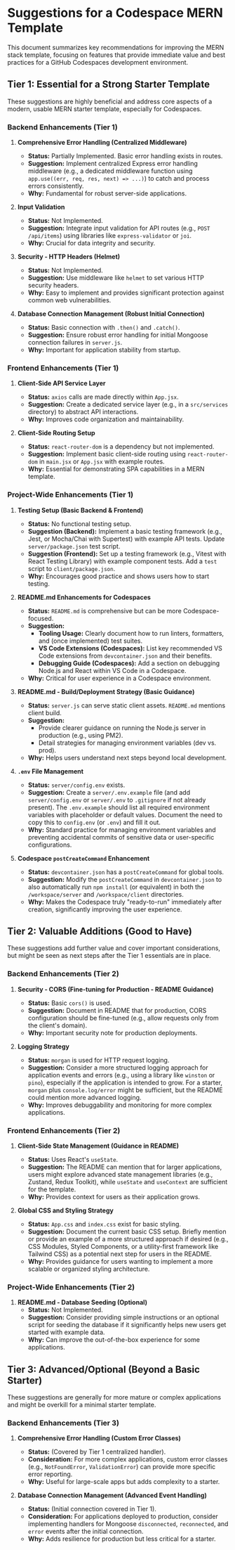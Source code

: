 # Suggestions for a Codespace MERN Template

This document summarizes key recommendations for improving the MERN stack
template, focusing on features that provide immediate value and best
practices for a GitHub Codespaces development environment.

## Tier 1: Essential for a Strong Starter Template

These suggestions are highly beneficial and address core aspects of a
modern, usable MERN starter template, especially for Codespaces.

### Backend Enhancements (Tier 1)

1.  **Comprehensive Error Handling (Centralized Middleware)**

    - **Status:** Partially Implemented. Basic error handling exists
      in routes.
    - **Suggestion:** Implement centralized Express error handling
      middleware (e.g., a dedicated middleware function using
      `app.use((err, req, res, next) => ...)`) to catch and process
      errors consistently.
    - **Why:** Fundamental for robust server-side applications.

2.  **Input Validation**

    - **Status:** Not Implemented.
    - **Suggestion:** Integrate input validation for API routes
      (e.g., `POST /api/items`) using libraries like
      `express-validator` or `joi`.
    - **Why:** Crucial for data integrity and security.

3.  **Security - HTTP Headers (Helmet)**

    - **Status:** Not Implemented.
    - **Suggestion:** Use middleware like `helmet` to set various HTTP
      security headers.
    - **Why:** Easy to implement and provides significant protection
      against common web vulnerabilities.

4.  **Database Connection Management (Robust Initial Connection)**
    - **Status:** Basic connection with `.then()` and `.catch()`.
    - **Suggestion:** Ensure robust error handling for initial Mongoose
      connection failures in `server.js`.
    - **Why:** Important for application stability from startup.

### Frontend Enhancements (Tier 1)

1.  **Client-Side API Service Layer**

    - **Status:** `axios` calls are made directly within `App.jsx`.
    - **Suggestion:** Create a dedicated service layer (e.g., in a
      `src/services` directory) to abstract API interactions.
    - **Why:** Improves code organization and maintainability.

2.  **Client-Side Routing Setup**
    - **Status:** `react-router-dom` is a dependency but not
      implemented.
    - **Suggestion:** Implement basic client-side routing using
      `react-router-dom` in `main.jsx` or `App.jsx` with example
      routes.
    - **Why:** Essential for demonstrating SPA capabilities in a MERN
      template.

### Project-Wide Enhancements (Tier 1)

1.  **Testing Setup (Basic Backend & Frontend)**

    - **Status:** No functional testing setup.
    - **Suggestion (Backend):** Implement a basic testing framework
      (e.g., Jest, or Mocha/Chai with Supertest) with example API
      tests. Update `server/package.json` test script.
    - **Suggestion (Frontend):** Set up a testing framework (e.g.,
      Vitest with React Testing Library) with example component
      tests. Add a `test` script to `client/package.json`.
    - **Why:** Encourages good practice and shows users how to start
      testing.

2.  **README.md Enhancements for Codespaces**

    - **Status:** `README.md` is comprehensive but can be more
      Codespace-focused.
    - **Suggestion:**
      - **Tooling Usage:** Clearly document how to run linters,
        formatters, and (once implemented) test suites.
      - **VS Code Extensions (Codespaces):** List key recommended VS
        Code extensions from `devcontainer.json` and their benefits.
      - **Debugging Guide (Codespaces):** Add a section on debugging
        Node.js and React within VS Code in a Codespace.
    - **Why:** Critical for user experience in a Codespace environment.

3.  **README.md - Build/Deployment Strategy (Basic Guidance)**

    - **Status:** `server.js` can serve static client assets.
      `README.md` mentions client build.
    - **Suggestion:**
      - Provide clearer guidance on running the Node.js server in
        production (e.g., using PM2).
      - Detail strategies for managing environment variables (dev vs.
        prod).
    - **Why:** Helps users understand next steps beyond local
      development.

4.  **`.env` File Management**

    - **Status:** `server/config.env` exists.
    - **Suggestion:** Create a `server/.env.example` file (and add
      `server/config.env` or `server/.env` to `.gitignore` if not
      already present). The `.env.example` should list all required
      environment variables with placeholder or default values.
      Document the need to copy this to `config.env` (or `.env`)
      and fill it out.
    - **Why:** Standard practice for managing environment variables and
      preventing accidental commits of sensitive data or user-specific
      configurations.

5.  **Codespace `postCreateCommand` Enhancement**
    - **Status:** `devcontainer.json` has a `postCreateCommand` for
      global tools.
    - **Suggestion:** Modify the `postCreateCommand` in
      `devcontainer.json` to also automatically run `npm install`
      (or equivalent) in both the `/workspace/server` and
      `/workspace/client` directories.
    - **Why:** Makes the Codespace truly "ready-to-run" immediately
      after creation, significantly improving the user experience.

## Tier 2: Valuable Additions (Good to Have)

These suggestions add further value and cover important considerations,
but might be seen as next steps after the Tier 1 essentials are in
place.

### Backend Enhancements (Tier 2)

1.  **Security - CORS (Fine-tuning for Production - README Guidance)**

    - **Status:** Basic `cors()` is used.
    - **Suggestion:** Document in README that for production, CORS
      configuration should be fine-tuned (e.g., allow requests
      only from the client's domain).
    - **Why:** Important security note for production deployments.

2.  **Logging Strategy**
    - **Status:** `morgan` is used for HTTP request logging.
    - **Suggestion:** Consider a more structured logging approach for
      application events and errors (e.g., using a library like
      `winston` or `pino`), especially if the application is
      intended to grow. For a starter, `morgan` plus
      `console.log/error` might be sufficient, but the README
      could mention more advanced logging.
    - **Why:** Improves debuggability and monitoring for more complex
      applications.

### Frontend Enhancements (Tier 2)

1.  **Client-Side State Management (Guidance in README)**

    - **Status:** Uses React's `useState`.
    - **Suggestion:** The README can mention that for larger
      applications, users might explore advanced state management
      libraries (e.g., Zustand, Redux Toolkit), while `useState`
      and `useContext` are sufficient for the template.
    - **Why:** Provides context for users as their application grows.

2.  **Global CSS and Styling Strategy**
    - **Status:** `App.css` and `index.css` exist for basic styling.
    - **Suggestion:** Document the current basic CSS setup. Briefly
      mention or provide an example of a more structured approach
      if desired (e.g., CSS Modules, Styled Components, or a
      utility-first framework like Tailwind CSS) as a potential
      next step for users in the README.
    - **Why:** Provides guidance for users wanting to implement a more
      scalable or organized styling architecture.

### Project-Wide Enhancements (Tier 2)

1.  **README.md - Database Seeding (Optional)**
    - **Status:** Not Implemented.
    - **Suggestion:** Consider providing simple instructions or an
      optional script for seeding the database if it significantly
      helps new users get started with example data.
    - **Why:** Can improve the out-of-the-box experience for some
      applications.

## Tier 3: Advanced/Optional (Beyond a Basic Starter)

These suggestions are generally for more mature or complex
applications and might be overkill for a minimal starter template.

### Backend Enhancements (Tier 3)

1.  **Comprehensive Error Handling (Custom Error Classes)**

    - **Status:** (Covered by Tier 1 centralized handler).
    - **Consideration:** For more complex applications, custom error
      classes (e.g., `NotFoundError`, `ValidationError`) can
      provide more specific error reporting.
    - **Why:** Useful for large-scale apps but adds complexity to a
      starter.

2.  **Database Connection Management (Advanced Event Handling)**
    - **Status:** (Initial connection covered in Tier 1).
    - **Consideration:** For applications deployed to production,
      consider implementing handlers for Mongoose `disconnected`,
      `reconnected`, and `error` events after the initial
      connection.
    - **Why:** Adds resilience for production but less critical for a
      starter.
